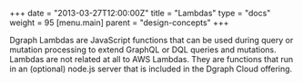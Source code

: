 +++
date = "2013-03-27T12:00:00Z"
title = "Lambdas"
type = "docs"
weight = 95
[menu.main]
    parent = "design-concepts"
+++

Dgraph Lambdas are JavaScript functions that can be used during query or mutation processing to extend GraphQL or DQL queries and mutations. Lambdas are not related at all to AWS Lambdas. They are functions that run in an (optional) node.js server that is included in the Dgraph Cloud offering. 
